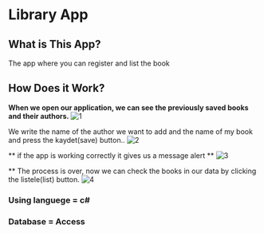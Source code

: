 # Library App

## What is This App?
 The app where you can register and list the book
 
## How Does it Work?
**When we open our application, we can see the previously saved books and their authors.**
![1](https://user-images.githubusercontent.com/71839049/127131078-c2d9b786-7613-4630-9923-e389386fcb2a.PNG)

 We write the name of the author we want to add and the name of my book and press the kaydet(save) button.. 
![2](https://user-images.githubusercontent.com/71839049/127131476-3e6eff5a-d192-45fc-8202-0c9edd95e58e.PNG)

** if the app is working correctly it gives us a message alert **
![3](https://user-images.githubusercontent.com/71839049/127131849-c0c5f749-33c1-49f6-b2f9-e42c9b1922b2.PNG)

** The process is over, now we can check the books in our data by clicking the listele(list) button. 
![4](https://user-images.githubusercontent.com/71839049/127132145-45e1ca91-b483-4166-bfda-63bf576994e5.PNG)

### Using languege = c#
### Database = Access
